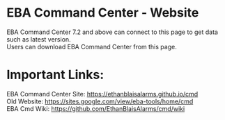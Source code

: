 # EBA Command Center - Website

EBA Command Center 7.2 and above can connect to this page to get data such as latest version.  
Users can download EBA Command Center from this page.  

# Important Links:
EBA Command Center Site: https://ethanblaisalarms.github.io/cmd  
Old Website: https://sites.google.com/view/eba-tools/home/cmd  
EBA Cmd Wiki: https://github.com/EthanBlaisAlarms/cmd/wiki
